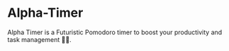 # Alpha-Timer
Alpha Timer is a Futuristic Pomodoro timer to boost your productivity and task management 📓⏰.
